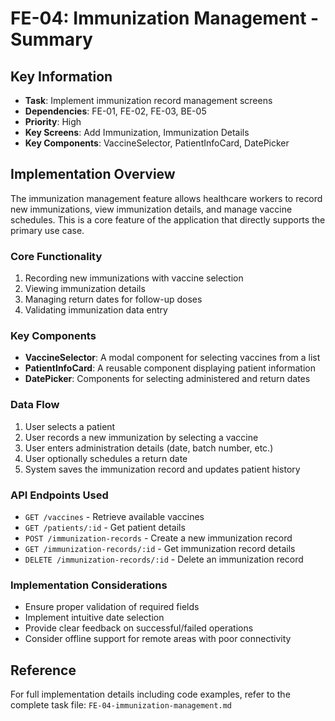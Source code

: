 # FE-04: Immunization Management - Summary

## Key Information
- **Task**: Implement immunization record management screens
- **Dependencies**: FE-01, FE-02, FE-03, BE-05
- **Priority**: High
- **Key Screens**: Add Immunization, Immunization Details
- **Key Components**: VaccineSelector, PatientInfoCard, DatePicker

## Implementation Overview
The immunization management feature allows healthcare workers to record new immunizations, view immunization details, and manage vaccine schedules. This is a core feature of the application that directly supports the primary use case.

### Core Functionality
1. Recording new immunizations with vaccine selection
2. Viewing immunization details
3. Managing return dates for follow-up doses
4. Validating immunization data entry

### Key Components
- **VaccineSelector**: A modal component for selecting vaccines from a list
- **PatientInfoCard**: A reusable component displaying patient information
- **DatePicker**: Components for selecting administered and return dates

### Data Flow
1. User selects a patient
2. User records a new immunization by selecting a vaccine
3. User enters administration details (date, batch number, etc.)
4. User optionally schedules a return date
5. System saves the immunization record and updates patient history

### API Endpoints Used
- `GET /vaccines` - Retrieve available vaccines
- `GET /patients/:id` - Get patient details
- `POST /immunization-records` - Create a new immunization record
- `GET /immunization-records/:id` - Get immunization record details
- `DELETE /immunization-records/:id` - Delete an immunization record

### Implementation Considerations
- Ensure proper validation of required fields
- Implement intuitive date selection
- Provide clear feedback on successful/failed operations
- Consider offline support for remote areas with poor connectivity

## Reference
For full implementation details including code examples, refer to the complete task file: `FE-04-immunization-management.md`
